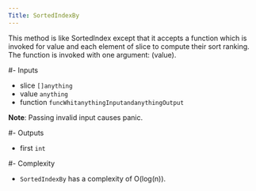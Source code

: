 ```yaml
---
Title: SortedIndexBy
---
```


This method is like SortedIndex except that it accepts a function
which is invoked for value and each element of slice to compute
their sort ranking. The function is invoked with one argument: (value).

#- Inputs
- slice `[]anything`
- value `anything`
- function `funcWhitanythingInputandanythingOutput`


**Note**: Passing invalid input causes panic.

#- Outputs
- first `int`

#- Complexity
- `SortedIndexBy` has a complexity of O(log(n)).
